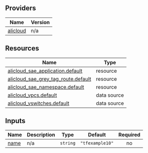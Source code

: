 <!-- BEGIN_TF_DOCS -->
## Providers

| Name | Version |
|------|---------|
| <a name="provider_alicloud"></a> [alicloud](#provider\_alicloud) | n/a |

## Resources

| Name | Type |
|------|------|
| [alicloud_sae_application.default](https://registry.terraform.io/providers/hashicorp/alicloud/latest/docs/resources/sae_application) | resource |
| [alicloud_sae_grey_tag_route.default](https://registry.terraform.io/providers/hashicorp/alicloud/latest/docs/resources/sae_grey_tag_route) | resource |
| [alicloud_sae_namespace.default](https://registry.terraform.io/providers/hashicorp/alicloud/latest/docs/resources/sae_namespace) | resource |
| [alicloud_vpcs.default](https://registry.terraform.io/providers/hashicorp/alicloud/latest/docs/data-sources/vpcs) | data source |
| [alicloud_vswitches.default](https://registry.terraform.io/providers/hashicorp/alicloud/latest/docs/data-sources/vswitches) | data source |

## Inputs

| Name | Description | Type | Default | Required |
|------|-------------|------|---------|:--------:|
| <a name="input_name"></a> [name](#input\_name) | n/a | `string` | `"tfexample10"` | no |
<!-- END_TF_DOCS -->    